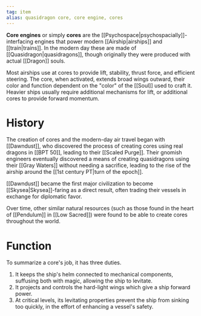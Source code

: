 ```yaml
---
tag: item
alias: quasidragon core, core engine, cores
---
```


**Core engines** or simply **cores** are the [[Psychospace|psychospacially]]-interfacing engines that power modern [[Airship|airships]] and [[train|trains]]. In the modern day these are made of [[Quasidragon|quasidragons]], though originally they were produced with actual [[Dragon]] souls. 

Most airships use at cores to provide lift, stability, thrust force, and efficient steering. The core, when activated, extends broad wings outward, their color and function dependent on the "color" of the [[Soul]] used to craft it. Heavier ships usually require additional mechanisms for lift, or additional cores to provide forward momentum.
# History
The creation of cores and the modern-day air travel began with [[Dawndust]], who discovered the process of creating cores using real dragons in [[BPT 50]], leading to their [[Scaled Purge]]. Their gnomish engineers eventually discovered a means of creating quasidragons using their [[Gray Waters]] without needing a sacrifice, leading to the rise of the airship around the [[1st century PT|turn of the epoch]].

[[Dawndust]] became the first major civilization to become [[Skysea|Skysea]]-faring as a direct result, often trading their vessels in exchange for diplomatic favor. 

Over time, other similar natural resources (such as those found in the heart of [[Pendulum]] in [[Low Sacred]]) were found to be able to create cores throughout the world.

# Function
 To summarize a core's job, it has three duties.
 
1) It keeps the ship's helm connected to mechanical components, suffusing both with magic, allowing the ship to levitate.
2) It projects and controls the hard-light wings which give a ship forward power.
3) At critical levels, its levitating properties prevent the ship from sinking too quickly, in the effort of enhancing a vessel's safety.